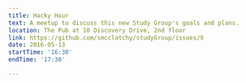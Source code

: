 ```yaml
---
title: Hacky Hour
text: A meetup to discuss this new Study Group's goals and plans.
location: The Pub at 10 Discovery Drive, 2nd floor 
link: https://github.com/smcclatchy/studyGroup/issues/9
date: 2016-05-13
startTime: '16:30'
endTime: '17:30'

---
```

